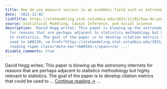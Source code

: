 ```yaml
---
title: How do you measure success in an academic field such as astronomy?
date: '2021-11-02'
linkTitle: https://statmodeling.stat.columbia.edu/2021/11/02/how-do-you-measure-success-in-an-academic-field-such-as-astronomy/
source: Statistical Modeling, Causal Inference, and Social Science
description: 'David Hogg writes: This paper is blowing up the astronomy internets
  for reasons that are perhaps adjacent to statistics methodology but highly relevant
  to statistics. The goal of the paper is to develop citation metrics that could be
  used to &#8230; <a href="https://statmodeling.stat.columbia.edu/2021/11/02/how-do-you-measure-success-in-an-academic-field-such-as-astronomy/">Continue
  reading <span class="meta-nav">&#8594;</span></a> ...'
disable_comments: true
---
```

David Hogg writes: This paper is blowing up the astronomy internets for reasons that are perhaps adjacent to statistics methodology but highly relevant to statistics. The goal of the paper is to develop citation metrics that could be used to &#8230; <a href="https://statmodeling.stat.columbia.edu/2021/11/02/how-do-you-measure-success-in-an-academic-field-such-as-astronomy/">Continue reading <span class="meta-nav">&#8594;</span></a> ...